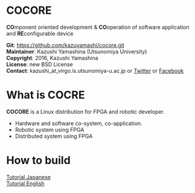 # COCORE
**CO**mponent oriented development & **CO**operation of software application and **RE**configurable device  

**Git**:         https://github.com/kazuyamashi/cocore.git  
**Maintainer**:  Kazushi Yamashina (Utsunomiya University)  
**Copyright**:   2016, Kazushi Yamashina  
**License**:     new BSD License   
**Contact**: 	 kazushi_at_virgo.is.utsunomiya-u.ac.jp  or [Twitter](https://twitter.com/KazushihsuzaK) or [Facebook](https://www.facebook.com/kazushi.yamashina?fref=nf)

# What is COCRE
**COCORE** is a Linux distribution for FPGA and robotic developer.

- Hardware and software co-system, co-application.
- Robotic system using FPGA
- Distributed system using FPGA

# How to build
[Tutorial Japanese](build_tutorial/how_to_build_cocore.md)  
[Tutorial English](build_tutorial/how_to_build_cocore_english.md)